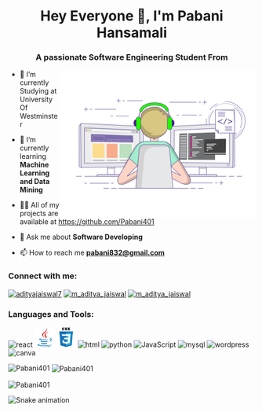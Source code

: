 

<!---
Pabani401/Pabani401 is a ✨ special ✨ repository because its `README.md` (this file) appears on your GitHub profile.
You can click the Preview link to take a look at your changes.
--->
<h1 align="center">Hey Everyone 👋, I'm Pabani Hansamali</h1>

<h3 align="center">A passionate Software Engineering Student From </h3>
<img align="right" alt="Coding" width="400" src="https://raw.githubusercontent.com/devSouvik/devSouvik/master/gif3.gif">



- 🔭 I’m currently Studying  at  University Of Westminster
- 🌱 I’m currently learning **Machine Learning and Data Mining**

- 👨‍💻 All of my projects are available at https://github.com/Pabani401

- 💬 Ask me about **Software Developing**

- 📫 How to reach me **pabani832@gmail.com**


<h3 align="left">Connect with me:</h3>
<p align="left">
<a href="https://www.linkedin.com/in/pabani-hansamali-6b8ba1270/" target="blank"><img align="center" src="https://raw.githubusercontent.com/rahuldkjain/github-profile-readme-generator/master/src/images/icons/Social/linked-in-alt.svg" alt="adityajaiswal7" height="30" width="40" /></a>
<a href="https://www.instagram.com/pabanihans?igsh=MXA4eGxpdmlsc2RyMQ==" target="blank"><img align="center" src="https://raw.githubusercontent.com/rahuldkjain/github-profile-readme-generator/master/src/images/icons/Social/instagram.svg" alt="m_aditya_jaiswal" height="30" width="40" /></a>
<a href="http://www.youtube.com/@lifewithhansii3933" target="blank"><img align="center" src="https://raw.githubusercontent.com/rahuldkjain/github-profile-readme-generator/master/src/images/icons/Social/youtube.svg" alt="m_aditya_jaiswal" height="30" width="40" /></a>
  
</p>

<h3 align="left">Languages and Tools:</h3>
 <p align="left">  <img src="https://th.bing.com/th/id/OIP.33CwBYkmnMfpA9Djup22JwHaHa?w=147&h=180&c=7&r=0&o=5&dpr=1.3&pid=1.7" &nbsp; alt="react" width="40" height="40"/> <img src="https://raw.githubusercontent.com/devicons/devicon/master/icons/java/java-original.svg" alt="java" width="40" height="40"/> <img src="https://raw.githubusercontent.com/devicons/devicon/master/icons/css3/css3-original-wordmark.svg" alt="css3" width="40" height="40"/> <img src="https://th.bing.com/th/id/OIP.5i-UjODY_hdVl3UrmkZtOAHaEK?w=324&h=182&c=7&r=0&o=5&dpr=1.3&pid=1.7" alt="html" width="40" height="40"/> <img src="https://th.bing.com/th/id/OIP.ftcnnkZhnUhxDcoho4qcDAHaHY?w=171&h=180&c=7&r=0&o=5&dpr=1.3&pid=1.7"  alt="python" width="40" height="40"/> <img src="https://th.bing.com/th?q=JavaScript+Logo+Icon&w=120&h=120&c=1&rs=1&qlt=90&cb=1&dpr=1.3&pid=InlineBlock&mkt=en-WW&cc=LK&setlang=en&adlt=strict&t=1&mw=247" alt="JavaScript" width="40" height="40"/> <img src="https://th.bing.com/th/id/OIP.uEmYw4cyGMytF6Pc6VmuOQHaHa?w=164&h=180&c=7&r=0&o=5&dpr=1.3&pid=1.7" alt="mysql" width="40" height="40"/> <img src="https://th.bing.com/th/id/OIP.ViqXFFJsuIAGkgjf4qBN7QHaEK?w=302&h=180&c=7&r=0&o=5&dpr=1.3&pid=1.7"  alt="wordpress" width="40" height="40"/> <img src="https://th.bing.com/th/id/OIP.-sf4gET6_-qVxmbF-Ga0zgHaHa?w=169&h=180&c=7&r=0&o=5&dpr=1.3&pid=1.7" alt="canva" width="40" height="40"/> 

<p><img align="left" src="https://github-readme-stats.vercel.app/api?username=Pabani401&theme=vue-dark&show_icons=true&hide_border=true&count_private=true" alt="Pabani401" /></p>

<p>&nbsp;<img align="center" src="https://github-readme-stats.vercel.app/api/top-langs/?username=Pabani401&theme=vue-dark&show_icons=true&hide_border=true&layout=compact" alt="Pabani401" /></p>

<p><img align="center" src="https://github-readme-streak-stats.herokuapp.com/?user=Pabani401&theme=vue-dark&hide_border=true" alt="Pabani401" /></p>

<img src="https://profile-readme-generator.com/assets/snake.svg" alt="Snake animation" />
